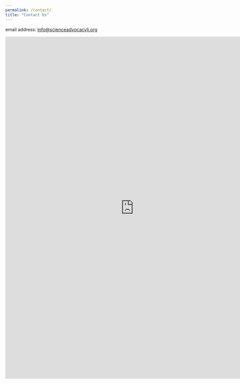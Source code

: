 ```yaml
---
permalink: /contact/
title: "Contact Us"
---
```


email address: [info@scienceadvocacyli.org](mailto:info@scienceadvocacyli.org)

<iframe src="https://docs.google.com/forms/d/e/1FAIpQLSe1q9esOuEjhoM9Lp-LO--GWYnc4NzlEnaxCF02ThkeGZecwg/viewform?embedded=true" width="800" height="1069" frameborder="0" marginheight="0" marginwidth="0">Loading…</iframe>